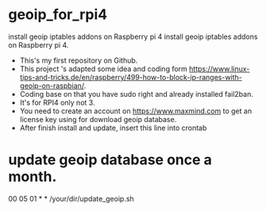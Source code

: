 # geoip_for_rpi4
install geoip iptables addons on Raspberry pi 4
install geoip iptables addons on Raspberry pi 4.
- This's my first repository on Github. 
- This project 's adapted some idea and coding form https://www.linux-tips-and-tricks.de/en/raspberry/499-how-to-block-ip-ranges-with-geoip-on-raspbian/. 
- Coding base on that you have sudo right and already installed fail2ban.
- It's for RPI4 only not 3.
- You need to create an account on https://www.maxmind.com to get an license key using for download geoip database.
- After finish install and update, insert this line into crontab


# update geoip database once a month.
00 05 01 * *    /your/dir/update_geoip.sh
